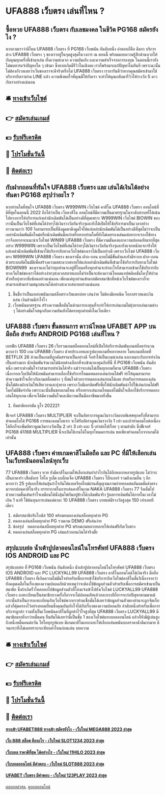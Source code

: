 # UFA888 เว็บตรง เล่นที่ไหน ?
## ซื้อหวย UFA888 เว็บตรง กับเลขมงคล ในชีวิต PG168 สมัครยังไง ?
หากถามเราว่าดีไหม UFA888 เว็บตรง ที่ PG168 เว็บพนัน อันดับหนึ่ง คำตอบก็คือ ดีมาก บริการต่าง UFA888 เว็บตรง ๆ ของเราอยู่ในจุดสูงสุดในวงการ ณ ตอนนี้ พร้อมมอบความรู้สึกด้านบวกให้กับคุณทุกครั้งที่เข้ามาเล่น ทั้งความสะดวก ความบันเทิง และความสำเร็จจากการลงทุน ในตอนนี้เรายังไม่พบการแจ้งปัญหาใด ๆ เข้ามา ซึ่งหากเกิดมีรีวิวในเชิงลบ เราก็พร้อมจะแก้ปัญหาในทันที เพราะฉะนั้นไม่ต้องกังวลเลยว่าเว็บของเราจะดีจริงหรือไม่ UFA888 เว็บตรง เราการันตีว่าหากคุณสมัครเข้ามาใช้บริการกับเราผ่าน LINE แล้ว ความพึงพอใจที่คุณมีให้กับเรา จะทำให้คุณกลับมารีวิวให้รางวัล 5 ดาวกับเราอย่างแน่นอน

## 🛎 [ทางเข้าเว็บไซต์](https://bit.ly/3SdLNi2)
## 👉 [สมัครเล่นเกมส์](https://bit.ly/3SdLNi2)
## 💵 [รับฟรีเครดิต](https://bit.ly/3dyRKHj)
## 👑 [โปรโมชั่นวันนี้](https://bit.ly/3dyRKHj)
## 📱 [ติดต่อเรา](https://bit.ly/3dyRKHj)

## กับฝากถอนที่ทันใจ UFA888 เว็บตรง และ เล่นได้เงินได้อย่างทันตา PG168 สรุปว่าอะไร ?
หากท่านใดที่สนใจ UFA888 เว็บตรง W999WIN เว็บไซต์ คาสิโน UFA888 เว็บตรง ออนไลน์ที่ดีที่สุดในตอนนี้ 2022 ถือได้ว่าเป็น เว็บคาสิโน ออนไลน์ที่มีความเป็นมาตรฐานในระดับสากลที่ได้เน้นไปทางการให้บริการแก่เหล่านักเดิมพันได้เป็นอย่างดีที่สุดเพราะ W999WIN เว็บไซต์ BIOWIN ของเรานั้นเป็นเว็บไซต์ที่เล่นได้ง่ายๆได้เงินรางวัลกันจริงๆและยังได้เปิดให้ใช้บริการมาเป็นเวลาอย่างยาวนานกว่า 10ปี จึงสามารถเป็นที่ดึงดูดตาดึงดูดใจให้แก่เหล่านักเดิมพันได้เป็นอย่างดีที่สุดไม่ว่าจะเป็นเหล่านักเดิมพันมือใหม่หรือนักเดิมพันมือเก่าหรือทากท่านใดที่ยังไม่เคยรองเล่นแต่อยากจะรองใช้ทางเราจึงอยากจะแนะนำเว็บไซต์ WIN99 UFA888 เว็บตรง ที่มีความมั่นคงและความปลอดภัยมากที่สุดอย่าง W999WIN เพราะเป็นเว็บไซต์ที่เล่นได้ง่ายๆได้เงินรางวัลกันจริงๆและยังแจกหนักแจกจริงให้แก่เหล่านักเดิมพันที่เข้ามาใช้บริการกับทางเว็บไซต์ของเราได้เป็นอย่างดี เพราะเว็บไซต์ UFA888 เว็บตรง W999WIN UFA888 เว็บตรง ของเรานั้น ฝาก-ถอน แบบไม่มีขั้นต่ำและยังมีระบบ ฝาก-ถอน ด้วยระบบอัตโนมัติเพื่อสร้างความสสะดวกสบายให้แก่เหล่านักเดิมพันที่เข้ามาใช้บริการกับทางเว็บไซต์ BIOWIN99  ของเราและไม่ว่าทุกท่านจะอยู่ที่ไหนหรือทุกท่านจะทำอะไรก็สามารถเข้ามาใช้บริการกับทางเว็บไซต์ของเราได้อย่างง่ายๆสะดวกสบายแบบไม่จำเป็นจะต้องดาวน์โหลดแอปพลิเคชันใดๆให้ปวดหัวหรือยุ่งยากซับซ้อนอย่างแน่นอน เพียงแค่ทุกท่านเข้ามาสมัครสมาชิกที่หน้าเว็บไซต์ของเราก็จะสามารถเข้ามาร่วมสนุกสนานได้อย่างสะดวกสบายอย่างแน่นอน
1. ขึ้นชื่อว่าเป็นแหล่งพนันเกมสล็อตรางวัลแตกบ่อย เล่นง่าย ไม่ต้องมีเทคนิค โอกาสรวยแตะเงินแสน เงินล้านมีกำไรไว
2. เว็บพนันมาตรฐาน สร้างความเชื่อมั่นในด้านการลงทุนที่จะทำให้การเล่นเกมไม่ยุ่งยากเล่นเกมต่าง ๆ ได้อย่างมั่นใจสนุกกับความบันเทิงได้ครบทุกค่ายดังในเว็บเดียว

## UFA888 เว็บตรง ขั้นตอนการ ดาวน์โหลด UFABET APP บนมือถือ สำหรับ ANDROID PG168 เล่นที่ไหน ?
เบทฟิก UFA888 เว็บตรง 26 เว็บรวมเกมสล็อตออนไลน์ที่เปิดให้บริการเดิมพันเกมสล็อตจำนวนมากกว่า 100 เกม UFA888 เว็บตรง ด้วยประเภทและรูปแบบเกมที่หลากหลาย โดยเกมสล็อตที่ BETFLIX 26 ล้วนเป็นเกมที่ถูกคัดสรรมาเป็นอย่างดี จึงทำให้เป็นเกมน่าเล่น และเหมาะกับการทำเงินเป็นอย่างมาก นักเดิมพันจำนวนไม่น้อยต่างเลือกที่จะเข้ามาลงทุนกับที่นี่ ที่ PG168 เว็บพนัน อันดับหนึ่ง เพราะต่างมั่นใจว่าสามารถทำเงินได้จริง แม้ว่าจะเล่นไม่เป็นทุกเกมก็ตาม UFA888 เว็บตรง เนื่องจากเว็บเปิดให้นักพนันสามารถเลือกใช้บริการโหมดทดลองเล่นก่อนได้ฟรี ทำให้คุณสามารถทำความเข้าใจเกี่ยวกับเกมสล็อตต่าง ๆ ที่สนใจด้วยการทดลองเล่นก่อนได้เลย สำหรับการทดลองเล่นนั้นไม่ต้องฝากเงินให้เสียเวลาและยุ่งยาก เพราะเว็บมีเครดิตฟรีเพื่อให้นักเดิมพันนำไปใช้เล่นก่อนได้ฟรี โดยไม่มีขีดจำกัด เพราะฉะนั้นชื่นชอบเกมไหน หรืออยากเล่นเกมไหนแต่ไม่มั่นใจเลือกใช้บริการทดลองเล่นได้ทุกเกม เพื่อจะได้มีความมั่นใจและมีความเป็นมืออาชีพมากยิ่งขึ้น
1. ทีมชาติเยอรมัน ยูโร 202221

ฟีเจอร์ UFA888 เว็บตรง MULTIPLIER จะเป็นอัตราการคูณเงินรางวัลแบบพิเศษทุกครั้งที่สามารถทำคอมโบได้ PG168 การชนะคอมโบแรก จะได้รับอัตราคูณเงินรางวัล 1 เท่า และถ้าทำคอมโบต่อเนื่องได้อีกก็จะเพิ่มอัตราคูณเงินรางวัลเป็น 2 เท่า 3 เท่า และ 5 เท่าต่อไปเรื่อย ๆ ตามลำดับ ซึ่งฟีเจอร์ PG168 พีจี168 MULTIPLIER นี้จะเปิดใช้งานได้ในทุกโหมดการเล่น ขอเพียงทำคอมโบจากเกมได้เท่านั้น

## UFA888 เว็บตรง ค่ายเกมคาสิโนมือถือ และ PC ที่มีให้เลือกเล่นในเว็บพนันออนไลน์ทุกเว็บ
77 UFA888 เว็บตรง หวย ยังมีคาสิโนเกมให้เลือกเล่นทำกำไรกันได้อีกหลากหลายรูปแบบ ไม่ว่าจะเป็นบาคาร่า เสือมังกร ไฮโล รูเล็ต แบล็กแจ็ค UFA888 เว็บตรง โป๊กเกอร์ รวมถึงเกมอื่น ๆ อีกมากกว่า 25 รูปแบบให้เล่นลุ้นกำไรกันได้แบบเรียลไทม์ผ่านสัญญาณภาพถ่ายทอดสดอันคมชัดส่งตรงมาจากบ่อนคาสิโนจริง บรรยากาศในการเล่นคาสิโนเกม NAKA UFA888 เว็บตรง 77 จึงเต็มไปด้วยความตื่นเต้นเร้าใจเหมือนได้นั่งลุ้นไพ่กันอยู่ข้างโต๊ะเดิมพันจริง รู้ผลการเดิมพันได้ภายในเวลาไม่เกิน 1 นาที ใช้ต้นทุนการเล่นแค่ตาละ 10 UFA888 เว็บตรง บาทแต่มีรางวัลสูงสุด 150 เท่าเลยทีเดียว
1. สมัครสมาชิกรับโบนัส 100 พร้อมทดลองเล่นสล็อตทุกค่าย PG
2. ทดลองเล่นสล็อตทุกค่าย PG รวมเกม DEMO ฟรีเล่นง่าย
3. ข้อสรุป   ทดลองเล่นสล็อตทุกค่าย PG พร้อมเกมหลากหลายให้เล่นฟรีกับเว็บตรง
4. ทดลองเล่นสล็อตทุกค่าย PG เล่นแล้วถอนเงินได้จริงมั้ย

## สรุปแบบย่อ น้ำเต้าปูปลาออนไลน์ในโทรศัพท์ UFA888 เว็บตรง IOS ANDROID และ PC
สรุปแบบย่อ ที่ PG168 เว็บพนัน อันดับหนึ่ง น้ำเต้าปูปลาออนไลน์ในโทรศัพท์ UFA888 เว็บตรง IOS ANDROID และ PC LUCKYALL99 UFA888 เว็บตรง คาสิโนออนไลน์ได้เงินจริง มือถือ UFA888 เว็บตรง ที่เกิดความไม่มั่นใจสำหรับเพื่อการเข้าใช้บริการกับเว็บไซต์คาสิโนชั้น1เนื่องจากว่ายังคลุมเคลือในเรื่องของความปลอดภัยด้วยเหตุว่าจะต้องใช้ข้อมูลส่วนตัวสำหรับเพื่อการสมัครเข้ามาเป็นสมาชิก ซึ่งถ้าเกิดรั่วไหลออกไปข้อมูลส่วนตัวที่โล่งแจ้งเข้าไปยังเว็บไซต์ LUCKYALL99 UFA888 เว็บตรง ลงทะเบียนเป็นสมาชิกบางครั้งก็อาจจะไม่ปลอดภัยแล้วอละบางทีก็อาจจะก่อปัญหาตามมาแม้กระนั้นถ้าเป็นการลงทะเบียนกับเว็บไซต์พวกเราท่านเชื่อมั่นได้เลยว่าข้อมูลส่วนตัวของท่านจะถูกจัดเก็บแล้วก็คุ้มครองไว้อย่างยอดเยี่ยมซึ่งคุณบันเทิงใจได้กับเรื่องของความปลอดภัย ลำดับหนึ่งสำหรับเพื่อการบริการลูกค้า รวมทั้งเป็นเว็บพนันคาสิโนที่ลูกค้าไว้ใจสูงที่สุด UFA888 เว็บตรง LUCKYALL99 มีสมาชิกมากยิ่งกว่าหมื่นคน ยืนยันได้เลยว่านี่เป็นชั้น 1 ของเว็บไซต์แทงบอลออนไลน์ แล้วก็ยังมีผู้เล่นสูงถึงหนึ่งหมื่นคนต่อวัน ไฮโลทุกรูปแบบ มีเกมคาสิโนเยอะแยะให้เลือกเล่นพนันบอลราคาน้ำดีมากมาย ดีจนกระทั่งไม่เคยทราบจะเทียบคำไหนก่อนเล่น
บทความ

## 🛎 [ทางเข้าเว็บไซต์](https://bit.ly/3SdLNi2)
## 👉 [สมัครเล่นเกมส์](https://bit.ly/3SdLNi2)
## 💵 [รับฟรีเครดิต](https://bit.ly/3dyRKHj)
## 👑 [โปรโมชั่นวันนี้](https://bit.ly/3dyRKHj)
## 📱 [ติดต่อเรา](https://bit.ly/3dyRKHj)

#### [ทางเข้า UFABET888 ทางเข้า สมัครยังไง - เว็บใหม่ MEGA888 2023 ล่าสุด](https://atom.io/themes/ทางเข้า%20ufabet888%20ทางเข้า%20สมัครยังไง%20-%20เว็บใหม่%20mega888%202023%20ล่าสุด)
#### [เว็บ 888 สล็อต คืออะไร - เว็บใหม่ SLOT1234 2023 ล่าสุด](https://atom.io/themes/เว็บ%20888%20สล็อต%20คืออะไร%20-%20เว็บใหม่%20slot1234%202023%20ล่าสุด)
#### [เว็บบอล ราคาดีที่สุด ได้อย่างไร - เว็บใหม่ 11HILO 2023 ล่าสุด](https://atom.io/themes/เว็บบอล%20ราคาดีที่สุด%20ได้อย่างไร%20-%20เว็บใหม่%2011hilo%202023%20ล่าสุด)
#### [เว็บบอลออนไลน์ มีคำตอบ - เว็บใหม่ SLOT888 2023 ล่าสุด](https://atom.io/themes/เว็บบอลออนไลน์%20มีคำตอบ%20-%20เว็บใหม่%20slot888%202023%20ล่าสุด)
#### [UFABET เว็บตรง มีคำตอบ - เว็บใหม่ 123PLAY 2023 ล่าสุด](https://atom.io/themes/ufabet%20เว็บตรง%20มีคำตอบ%20-%20เว็บใหม่%20123play%202023%20ล่าสุด)

[ผลบอลล่าสุด](https://siamsport.tv "ผลบอลล่าสุด"), [ดูบอลออนไลน์](https://siamsport.tv/ดูบอลสด "ดูบอลออนไลน์")
